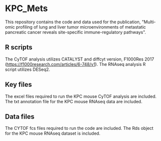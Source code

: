 # KPC_Mets

This repository contains the code and data used for the publication, "Multi-omic profiling of lung and liver tumor microenvironments of metastatic pancreatic cancer reveals site-specific immune-regulatory pathways". 

## R scripts

The CyTOF analysis utilizes CATALYST and diffcyt version, F1000Res 2017 (https://f1000research.com/articles/6-748/v1).
The RNAseq analysis R script utilizes DESeq2. 

## Key files

The excel files required to run the KPC mouse CyTOF analysis are included.
The txt annotation file for the KPC mouse RNAseq data are included.

## Data files

The CYTOF fcs files required to run the code are included.
The Rds object for the KPC mouse RNAseq dataset is included.
